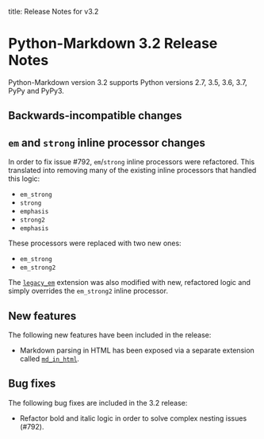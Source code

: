 title: Release Notes for v3.2

# Python-Markdown 3.2 Release Notes

Python-Markdown version 3.2 supports Python versions 2.7, 3.5, 3.6, 3.7,
PyPy and PyPy3.

## Backwards-incompatible changes

## `em` and `strong` inline processor changes

In order to fix issue #792, `em`/`strong` inline processors were refactored. This
translated into removing many of the existing inline processors that handled this
logic:

* `em_strong`
* `strong`
* `emphasis`
* `strong2`
* `emphasis`

These processors were replaced with two new ones:

* `em_strong`
* `em_strong2`

The [`legacy_em`](../extensions/legacy_em.md) extension was also modified with new,
refactored logic and simply overrides the `em_strong2` inline processor.

## New features

The following new features have been included in the release:

* Markdown parsing in HTML has been exposed via a separate extension called
  [`md_in_html`](../extensions/md_in_html.md).

## Bug fixes

The following bug fixes are included in the 3.2 release:

* Refactor bold and italic logic in order to solve complex nesting issues (#792).
